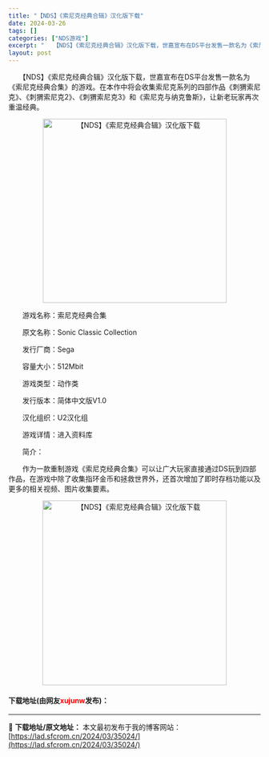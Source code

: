 ```yaml
---
title: "【NDS】《索尼克经典合辑》汉化版下载"
date: 2024-03-26
tags: []
categories: ["NDS游戏"]
excerpt: "　　【NDS】《索尼克经典合辑》汉化版下载，世嘉宣布在DS平台发售一款名为《索尼克经典合集》的游戏。在本作中将会收集索尼克系列的四部作品《刺猬索尼克》、《刺猬索尼克2》、《刺猬索尼克3》和《索尼克与纳克鲁斯》，让新老玩家再次重温经典。 　　游戏名称：索尼克经典合集 　　原文名称：Sonic Clas&hellip;"
layout: post
---
```


 <p>　　【NDS】《索尼克经典合辑》汉化版下载，世嘉宣布在DS平台发售一款名为《索尼克经典合集》的游戏。在本作中将会收集索尼克系列的四部作品《刺猬索尼克》、《刺猬索尼克2》、《刺猬索尼克3》和《索尼克与纳克鲁斯》，让新老玩家再次重温经典。</p> <p align="center"><img align="" border="0" src="https://lad.sfcrom.cn/wp-content/uploads/2024/03/20240326_66022d514ec05.png" width="367" alt="【NDS】《索尼克经典合辑》汉化版下载" /></p> <p>　　游戏名称：索尼克经典合集</p> <p>　　原文名称：Sonic Classic Collection</p> <p>　　发行厂商：Sega</p> <p>　　容量大小：512Mbit</p> <p>　　游戏类型：动作类</p> <p>　　发行版本：简体中文版V1.0</p> <p>　　汉化组织：U2汉化组</p> <p>　　游戏详情：进入资料库</p> <p>　　简介：</p> <p>　　作为一款重制游戏《索尼克经典合集》可以让广大玩家直接通过DS玩到四部作品，在游戏中除了收集指环金币和拯救世界外，还首次增加了即时存档功能以及更多的相关视频、图片收集要素。</p> <p align="center"><img align="" border="0" src="https://lad.sfcrom.cn/wp-content/uploads/2024/03/20240326_66022d51db928.png" width="368" alt="【NDS】《索尼克经典合辑》汉化版下载" /></p> <p><h4>下载地址(由网友<font color="red">xujunw</font>发布)：</h4></p> 

---
📖 **下载地址/原文地址：** 本文最初发布于我的博客网站：[https://lad.sfcrom.cn/2024/03/35024/](https://lad.sfcrom.cn/2024/03/35024/)
